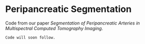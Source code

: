 # Peripancreatic Segmentation

Code from our paper *Segmentation of Peripancreatic Arteries in Multispectral Computed Tomography Imaging*.

```Code will soon follow.```